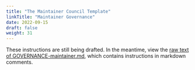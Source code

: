 ```yaml
---
title: "The Maintainer Council Template"
linkTitle: "Maintainer Governance"
date: 2022-09-15
draft: false
weight: 31
---
```


These instructions are still being drafted.  In the meantime, view the
[raw text of GOVERNANCE-maintainer.md](https://raw.githubusercontent.com/cncf/project-template/main/GOVERNANCE-maintainer.md),
 which contains instructions in markdown comments.

